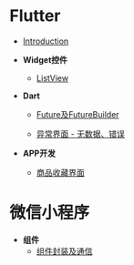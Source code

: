 # Flutter

* [Introduction](README.md)

* **Widget控件**

  * [ListView](widget/listview.md)

    

* **Dart**

  * [Future及FutureBuilder](dart/future.md)

  * [异常界面 - 无数据、错误](dart/emptyView.md)

    

* **APP开发**

  * [商品收藏界面](member/favorite.md)
  
# 微信小程序
* **组件**
  * [组件封装及通信](small/components/components.md)

